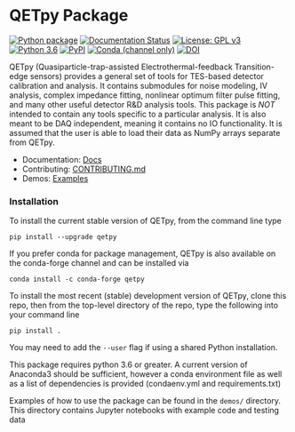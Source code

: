 # QETpy Package

[![Python package](https://github.com/spice-herald/QETpy/actions/workflows/python-package.yml/badge.svg)](https://github.com/spice-herald/QETpy/actions/workflows/python-package.yml)
[![Documentation Status](https://readthedocs.org/projects/qetpy/badge/?version=latest)](https://qetpy.readthedocs.io/en/latest/?badge=latest)
[![License: GPL v3](https://img.shields.io/badge/License-GPL%20v3-blue.svg)](https://www.gnu.org/licenses/gpl-3.0)
[![Python 3.6](https://img.shields.io/badge/python-3.6+-blue.svg)](https://www.python.org/downloads/release/python-360/)
[![PyPI](https://img.shields.io/pypi/v/qetpy)](https://pypi.org/project/QETpy/)
[![Conda (channel only)](https://img.shields.io/conda/vn/conda-forge/qetpy)](https://anaconda.org/conda-forge/qetpy)
[![DOI](https://zenodo.org/badge/DOI/10.5281/zenodo.5104855.svg)](https://doi.org/10.5281/zenodo.5104855)

QETpy (Quasiparticle-trap-assisted Electrothermal-feedback Transition-edge sensors) provides a general set of tools for TES-based detector calibration and analysis. It contains submodules for noise modeling, IV analysis, complex impedance fitting, nonlinear optimum filter pulse fitting, and many other useful detector R&D analysis tools. This package is _NOT_ intended to contain any tools specific to a particular analysis. It is also meant to be DAQ independent, meaning it contains no IO functionality. It is assumed that the user is able to load their data as NumPy arrays separate from QETpy. 

* Documentation: [Docs](https://qetpy.readthedocs.io/en/latest/)
* Contributing: [CONTRIBUTING.md](CONTRIBUTING.md)
* Demos: [Examples](https://qetpy.readthedocs.io/en/latest/examples.html)

### Installation

To install the current stable version of QETpy, from the command line type

`pip install --upgrade qetpy`

If you prefer conda for package management, QETpy is also available on the conda-forge channel and can be installed via

`conda install -c conda-forge qetpy`

To install the most recent (stable) development version of QETpy, clone this repo, then from the top-level directory of the repo, type the following into your command line

`pip install .`

You may need to add the `--user` flag if using a shared Python installation.

This package requires python 3.6 or greater. A current version of Anaconda3 should be sufficient, however a conda environment file as well as a list of dependencies is provided (condaenv.yml and requirements.txt)
    
Examples of how to use the package can be found in the `demos/` directory. This directory contains Jupyter notebooks with example code and testing data
